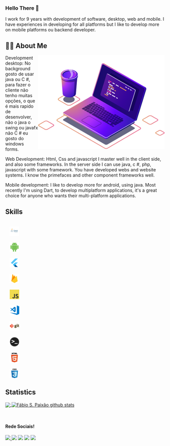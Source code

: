 ### Hello There 👋

I work for 9 years with development of software, desktop, web and mobile. I have experiences in developing for all platforms but I like to develop more on mobile platforms ou backend developer.

## 🧑‍💻 About Me

<img src="https://github.com/fabiosantiagopaixao/fabiosantiagopaixao/blob/main/computer-illustration.png" min-width="400px" max-width="400px" width="400px" align="right" alt="Computador iuriCode">

<p align="left"> 
  Development desktop: No background gosto de usar java ou C #, para fazer o cliente não tenho muitas opções, o que é mais rapido de desenvolver, não o java o swing ou javafx não C # eu gosto do windows forms.

  Web Development: Html, Css and javascript I master well in the client side, and also some frameworks. In the server side I can use java, c #, php, javascript with some framework. You have developed webs and website systems. I know the primefaces and other component frameworks well.

  Mobile development: I like to develop more for android, using java. Most recently I'm using Dart, to develop multiplatform applications, it's a great choice for anyone who wants their multi-platform applications.
</p>

## **Skills**  

<code>
  <img height="30" src="https://raw.githubusercontent.com/github/explore/80688e429a7d4ef2fca1e82350fe8e3517d3494d/topics/java/java.png">
</code>

<code>
  <img height="30" src="https://raw.githubusercontent.com/github/explore/80688e429a7d4ef2fca1e82350fe8e3517d3494d/topics/android/android.png">
</code>

<code>
  <img height="30" src="https://raw.githubusercontent.com/github/explore/80688e429a7d4ef2fca1e82350fe8e3517d3494d/topics/flutter/flutter.png">
</code>

<code>
  <img height="30" src="https://raw.githubusercontent.com/github/explore/80688e429a7d4ef2fca1e82350fe8e3517d3494d/topics/firebase/firebase.png">
</code>

<code>
  <img height="30" src="https://raw.githubusercontent.com/github/explore/80688e429a7d4ef2fca1e82350fe8e3517d3494d/topics/javascript/javascript.png">
</code>

<code>
  <img height="30" src="https://raw.githubusercontent.com/github/explore/80688e429a7d4ef2fca1e82350fe8e3517d3494d/topics/visual-studio-code/visual-studio-code.png">
</code>

<code>
  <img height="30" src="https://raw.githubusercontent.com/github/explore/80688e429a7d4ef2fca1e82350fe8e3517d3494d/topics/git/git.png">
</code>

<code>
  <img height="30" src="https://raw.githubusercontent.com/github/explore/80688e429a7d4ef2fca1e82350fe8e3517d3494d/topics/terminal/terminal.png">
</code>
<code>
  <img height="30" src="https://raw.githubusercontent.com/github/explore/80688e429a7d4ef2fca1e82350fe8e3517d3494d/topics/html/html.png">
</code>

<code>
  <img height="30" src="https://raw.githubusercontent.com/github/explore/80688e429a7d4ef2fca1e82350fe8e3517d3494d/topics/css/css.png">
</code>


## **Statistics**

<a href="https://github.com/fabiosantiagopaixao">
  <img align="center" src="https://github-readme-stats.vercel.app/api/top-langs/?username=fabiosantiagopaixao&theme=dracula&hide_langs_below=1" />
</a>

<a href="https://github.com/fabiosantiagopaixao">
 <img align="center" src="https://github-readme-stats.vercel.app/api?username=fabiosantiagopaixao&show_icons=true&theme=dracula&line_height=27" alt="Fábio S. Paixão github stats"/>
</a>

[website]: https://fabiopaixao.me/
[youtube]: https://www.youtube.com/channel/UCxovIy1fWV1UjMN6b_CCrJg
[instagram]: https://www.instagram.com/fabio.santiago.paixao/
[linkedin]: https://www.linkedin.com/in/fabiosantiagopaixao/
<br>

#### Rede Sociais!

<p align="left">
  <a href="mailto: fabio.santiago99@gmail.com" alt="Gmail" target="_blank">
    <img src="https://img.shields.io/badge/-Gmail-FF0000?style=flat-square&labelColor=FF0000&logo=gmail&logoColor=white&link=LINK-DO-SEU-EMAIL" />
  </a>

  <a href="https://www.linkedin.com/in/fabiosantiagopaixao/" alt="Linkedin" target="_blank">
  <img src="https://img.shields.io/badge/-Linkedin-0e76a8?style=flat-square&logo=Linkedin&logoColor=white&link=LINK-DO-SEU-LINKEDIN" /></a>

  <a href="https://wa.me/+59165219302?text=Hello there" alt="WhatsApp" target="_blank">
  <img src="https://img.shields.io/badge/-WhatsApp-25d366?style=flat-square&labelColor=25d366&logo=whatsapp&logoColor=white&link=API-DO-SEU-WHATSAPP"/></a>

  <a href="https://www.facebook.com/fabio.paixao.santiago/" alt="Facebook" target="_blank">
  <img src="https://img.shields.io/badge/-Facebook-3b5998?style=flat-square&labelColor=3b5998&logo=facebook&logoColor=white&link=LINK-DO-SEU-FACEBOOK"/></a>

  <a href="https://www.instagram.com/fabio.santiago.paixao/" alt="Instagram" target="_blank">
   <img src="https://img.shields.io/badge/-Instagram-DF0174?style=flat-square&labelColor=DF0174&logo=instagram&logoColor=white&link=LINK-DO-SEU-INSTAGRAM"/></a>
</p>  

